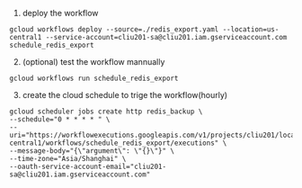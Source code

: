 
1. deploy the workflow
```
gcloud workflows deploy --source=./redis_export.yaml --location=us-central1 --service-account=cliu201-sa@cliu201.iam.gserviceaccount.com schedule_redis_export
```

2. (optional) test the workflow mannually
```
gcloud workflows run schedule_redis_export
```

3. create the cloud schedule to trige the workflow(hourly)
```
gcloud scheduler jobs create http redis_backup \
--schedule="0 * * * * " \
--uri="https://workflowexecutions.googleapis.com/v1/projects/cliu201/locations/us-central1/workflows/schedule_redis_export/executions" \
--message-body="{\"argument\": \"{}\"}" \
--time-zone="Asia/Shanghai" \
--oauth-service-account-email="cliu201-sa@cliu201.iam.gserviceaccount.com"
```
